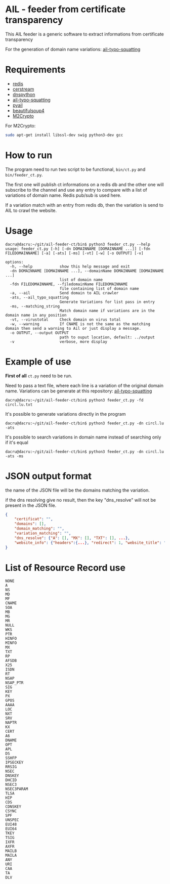 # AIL - feeder from certificate transparency 
This AIL feeder is a generic software to extract informations from certificate transparency 



For the generation of domain name variations: [ail-typo-squatting](https://github.com/ail-project/ail-typo-squatting)



# Requirements

- [redis](https://github.com/redis/redis-py)
- [cerstream](https://github.com/CaliDog/certstream-python)
- [dnspython](https://github.com/rthalley/dnspython)
- [ail-typo-squatting](https://github.com/ail-project/ail-typo-squatting)
- [pyail](https://github.com/ail-project/PyAIL)
- [beautifulsoup4](https://pypi.org/project/beautifulsoup4/)
- [M2Crypto](https://github.com/mcepl/M2Crypto)



For M2Crypto:

~~~bash
sudo apt-get install libssl-dev swig python3-dev gcc
~~~





# How to run

The program need to run two script to be functional, `bin/ct.py` and `bin/feeder_ct.py`. 

The first one will publish ct informations on a redis db and the other one will subscribe to the channel and use any entry to compare with a list of variations of domain name. Redis pub/sub is used here. 

If a variation match with an entry from redis db, then the variation is send to AIL to crawl the website.

# Usage

~~~~shell
dacru@dacru:~/git/ail-feeder-ct/bin$ python3 feeder_ct.py --help  
usage: feeder_ct.py [-h] [-dn DOMAINNAME [DOMAINNAME ...]] [-fdn FILEDOMAINNAME] [-a] [-ats] [-ms] [-vt] [-w] [-o OUTPUT] [-v]

options:
  -h, --help            show this help message and exit
  -dn DOMAINNAME [DOMAINNAME ...], --domainName DOMAINNAME [DOMAINNAME ...]
                        list of domain name
  -fdn FILEDOMAINNAME, --filedomainName FILEDOMAINNAME
                        file containing list of domain name
  -a, --ail             Send domain to AIL crawler
  -ats, --ail_typo_squatting
                        Generate Variations for list pass in entry
  -ms, --matching_string
                        Match domain name if variations are in the domain name in any position
  -vt, --virustotal     Check domain on virus total
  -w, --warning			If CNAME is not the same as the matching domain then send a warning to Ail or just display a message.
  -o OUTPUT, --output OUTPUT
                        path to ouput location, default: ../output
  -v                    verbose, more display

~~~~



# Example of use

<b>First of all</b> `ct.py` need to be run.



Need to pass a text file, where each line is a variation of the original domain name. Variations can be generate at this repository: [ail-typo-squatting](https://github.com/ail-project/ail-typo-squatting)

~~~~shell
dacru@dacru:~/git/ail-feeder-ct/bin$ python3 feeder_ct.py -fd circl.lu.txt
~~~~



It's possible to generate variations directly in the program

~~~~shell
dacru@dacru:~/git/ail-feeder-ct/bin$ python3 feeder_ct.py -dn circl.lu -ats
~~~~



It's possible to search variations in domain name instead of searching only if it's equal

~~~~
dacru@dacru:~/git/ail-feeder-ct/bin$ python3 feeder_ct.py -dn circl.lu -ats -ms
~~~~



# JSON output format

the name of the JSON file will be the domains matching the variation.

if the dns resolving give no result, then the key "dns_resolve" will not be present in the JSON file.

~~~~json
{
	"certificat": "", 
    "domains": [], 
    "domain_matching": "", 
    "variation_matching": "", 
    "dns_resolve": {"A": [], "MX": [], "TXT": [], ...},
    "website_info": {"headers":{...}, "redirect": 1, "website_title": ""}
}
~~~~



# List of Resource Record use

```
NONE
A
NS
MD
MF
CNAME
SOA
MB
MG
MR
NULL
WKS
PTR
HINFO
MINFO
MX
TXT
RP
AFSDB
X25
ISDN
RT
NSAP
NSAP_PTR
SIG
KEY
PX
GPOS
AAAA
LOC
NXT
SRV
NAPTR
KX
CERT
A6
DNAME
OPT
APL
DS
SSHFP
IPSECKEY
RRSIG
NSEC
DNSKEY
DHCID
NSEC3
NSEC3PARAM
TLSA
HIP
CDS
CDNSKEY
CSYNC
SPF
UNSPEC
EUI48
EUI64
TKEY
TSIG
IXFR
AXFR
MAILB
MAILA
ANY
URI
CAA
TA
DLV
```
